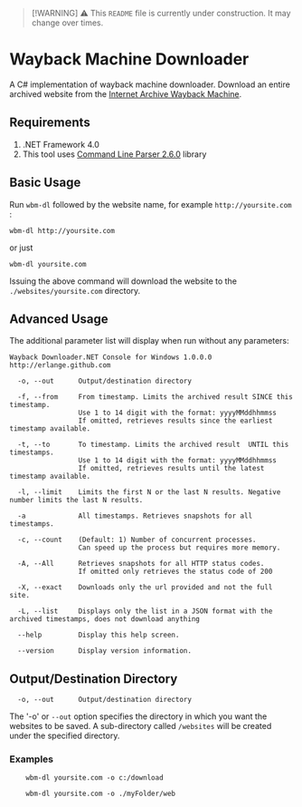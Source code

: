 > [!WARNING] :warning:
> This `README` file is currently under construction.  It may change over times.
# Wayback Machine Downloader
A C# implementation of wayback machine downloader.  Download an entire archived website from the [Internet Archive Wayback Machine](http://web.archive.org/).

## Requirements
1. .NET Framework 4.0 
2. This tool uses [Command Line Parser 2.6.0](http://github.com/commandlineparser/commandline) library

## Basic Usage
Run `wbm-dl` followed by the website name, for example `http://yoursite.com` :
```
wbm-dl http://yoursite.com
```
or just
```
wbm-dl yoursite.com
```

Issuing the above command will download the website to the `./websites/yoursite.com` directory.

## Advanced Usage
The additional parameter list will display when run without any parameters:
```
Wayback Downloader.NET Console for Windows 1.0.0.0
http://erlange.github.com 

  -o, --out      Output/destination directory

  -f, --from     From timestamp. Limits the archived result SINCE this timestamp.
                 Use 1 to 14 digit with the format: yyyyMMddhhmmss
                 If omitted, retrieves results since the earliest timestamp available.

  -t, --to       To timestamp. Limits the archived result  UNTIL this timestamps.
                 Use 1 to 14 digit with the format: yyyyMMddhhmmss
                 If omitted, retrieves results until the latest timestamp available.

  -l, --limit    Limits the first N or the last N results. Negative number limits the last N results.

  -a             All timestamps. Retrieves snapshots for all timestamps.

  -c, --count    (Default: 1) Number of concurrent processes.
                 Can speed up the process but requires more memory.

  -A, --All      Retrieves snapshots for all HTTP status codes.
                 If omitted only retrieves the status code of 200

  -X, --exact    Downloads only the url provided and not the full site.

  -L, --list     Displays only the list in a JSON format with the archived timestamps, does not download anything

  --help         Display this help screen.

  --version      Display version information.
```

## Output/Destination Directory
```
  -o, --out      Output/destination directory
```
The '-o' or `--out` option specifies the directory in which you want the websites to be saved.  A sub-directory called `/websites` will be created under the specified directory.

### Examples
```
    wbm-dl yoursite.com -o c:/download
```

```
    wbm-dl yoursite.com -o ./myFolder/web
```

